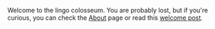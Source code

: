 Welcome to the lingo colosseum. You are probably lost, but if you're curious, you can check the [About](/about) page or read this [welcome post](/2020/06/20/welcome).

